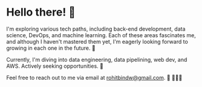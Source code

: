 # Hello there! 👋

I'm exploring various tech paths, including back-end development, data science, DevOps, and machine learning. Each of these areas fascinates me, and although I haven't mastered them yet, I'm eagerly looking forward to growing in each one in the future. 🌱

Currently, I'm diving into data engineering, data pipelining, web dev, and AWS. Actively seeking opportunities. 💼

Feel free to reach out to me via email at rohitbindw@gmail.com. 📧 👨‍💻🚀
